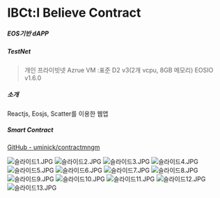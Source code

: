 # IBCt:I Believe Contract
##### EOS기반 dAPP
##### TestNet

>개인 프라이빗넷
>Azrue VM :표준 D2 v3(2개 vcpu, 8GB 메모리)
EOSIO v1.6.0
##### 소개
Reactjs, Eosjs, Scatter를 이용한 웹앱

##### Smart Contract
[GitHub - uminick/contractmngm](https://github.com/uminick/contractmngm)

![슬라이드1.JPG](./attachments/434b8e16.JPG)
![슬라이드2.JPG](./attachments/447f6ee4.JPG)
![슬라이드3.JPG](./attachments/845a3dd5.JPG)
![슬라이드4.JPG](./attachments/442515d8.JPG)
![슬라이드5.JPG](./attachments/58907686.JPG)
![슬라이드6.JPG](./attachments/f7a3bf24.JPG)
![슬라이드7.JPG](./attachments/5b3ea06b.JPG)
![슬라이드8.JPG](./attachments/9ab7d024.JPG)
![슬라이드9.JPG](./attachments/f3bfa66e.JPG)
![슬라이드10.JPG](./attachments/a009911d.JPG)
![슬라이드11.JPG](./attachments/542e343f.JPG)
![슬라이드12.JPG](./attachments/24469b57.JPG)
![슬라이드13.JPG](./attachments/c77334de.JPG)
